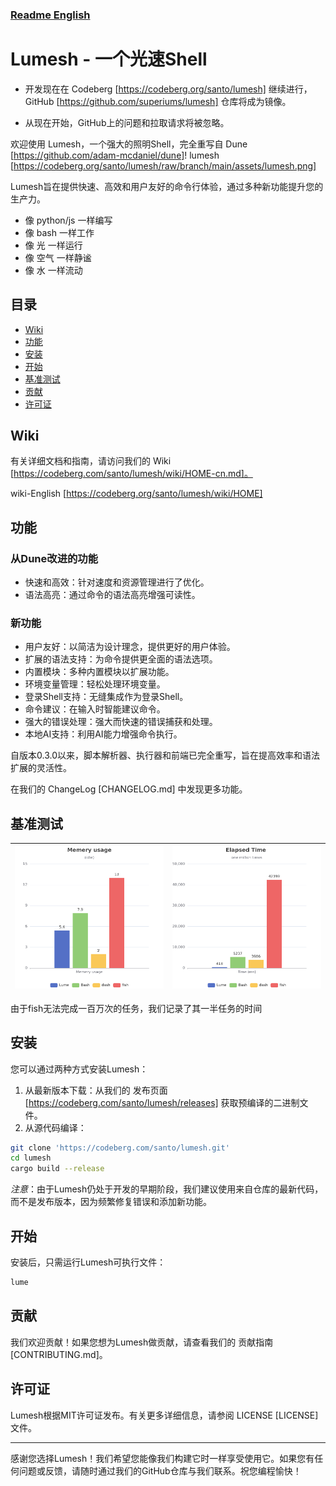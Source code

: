 ### [Readme English](README.md)

# Lumesh - 一个光速Shell

- 开发现在在 Codeberg [https://codeberg.org/santo/lumesh] 继续进行， GitHub [https://github.com/superiums/lumesh] 仓库将成为镜像。

- 从现在开始，GitHub上的问题和拉取请求将被忽略。


欢迎使用 Lumesh，一个强大的照明Shell，完全重写自 Dune [https://github.com/adam-mcdaniel/dune]!
lumesh [https://codeberg.org/santo/lumesh/raw/branch/main/assets/lumesh.png]

Lumesh旨在提供快速、高效和用户友好的命令行体验，通过多种新功能提升您的生产力。

 * 像 python/js 一样编写
 * 像 bash 一样工作
 * 像 光 一样运行
 * 像 空气 一样静谧
 * 像 水 一样流动

## 目录

- [Wiki](#wiki)
- [功能](#features)
- [安装](#安装)
- [开始](#开始)
- [基准测试](#基准测试)
- [贡献](#贡献)
- [许可证](#许可证)

## Wiki
有关详细文档和指南，请访问我们的 Wiki [https://codeberg.com/santo/lumesh/wiki/HOME-cn.md]。

wiki-English [https://codeberg.org/santo/lumesh/wiki/HOME]

## 功能
### 从Dune改进的功能
 * 快速和高效：针对速度和资源管理进行了优化。
 * 语法高亮：通过命令的语法高亮增强可读性。
### 新功能
 * 用户友好：以简洁为设计理念，提供更好的用户体验。
 * 扩展的语法支持：为命令提供更全面的语法选项。
 * 内置模块：多种内置模块以扩展功能。
 * 环境变量管理：轻松处理环境变量。
 * 登录Shell支持：无缝集成作为登录Shell。
 * 命令建议：在输入时智能建议命令。
 * 强大的错误处理：强大而快速的错误捕获和处理。
 * 本地AI支持：利用AI能力增强命令执行。

自版本0.3.0以来，脚本解析器、执行器和前端已完全重写，旨在提高效率和语法扩展的灵活性。

在我们的 ChangeLog [CHANGELOG.md] 中发现更多功能。

## 基准测试

| ![highlight](assets/mem_chart.png) | ![highlight](assets/time_chart.png) |
|------------------------|------------------------|

由于fish无法完成一百万次的任务，我们记录了其一半任务的时间

## 安装

您可以通过两种方式安装Lumesh：
 1. 从最新版本下载：从我们的 发布页面 [https://codeberg.com/santo/lumesh/releases] 获取预编译的二进制文件。
 2. 从源代码编译：
   ```bash
   git clone 'https://codeberg.com/santo/lumesh.git'
   cd lumesh
   cargo build --release
   ```

*注意*：由于Lumesh仍处于开发的早期阶段，我们建议使用来自仓库的最新代码，而不是发布版本，因为频繁修复错误和添加新功能。

## 开始

安装后，只需运行Lumesh可执行文件：
```bash
lume
```

## 贡献
我们欢迎贡献！如果您想为Lumesh做贡献，请查看我们的 贡献指南 [CONTRIBUTING.md]。

## 许可证
Lumesh根据MIT许可证发布。有关更多详细信息，请参阅 LICENSE [LICENSE] 文件。

----------------------------------------
感谢您选择Lumesh！我们希望您能像我们构建它时一样享受使用它。如果您有任何问题或反馈，请随时通过我们的GitHub仓库与我们联系。祝您编程愉快！
